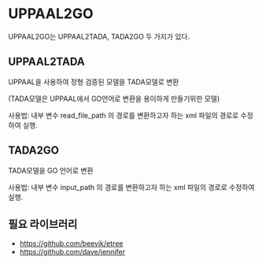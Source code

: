 # UPPAAL2GO
UPPAAL2GO는 UPPAAL2TADA, TADA2GO 두 가지가 있다.

## UPPAAL2TADA
UPPAAL을 사용하여 정형 검증된 모델을 TADA모델로 변환


(TADA모델은 UPPAAL에서 GO언어로 변환을 용이하게 만들기위한 모델)


사용법:  내부 변수 read_file_path 의 경로를 변환하고자 하는 xml 파일의 경로로 수정하여 실행.


## TADA2GO
TADA모델을 GO 언어로 변환


사용법: 내부 변수 input_path 의 경로를 변환하고자 하는 xml 파일의 경로로 수정하여 실행.



## 필요 라이브러리
* https://github.com/beevik/etree
* https://github.com/dave/jennifer

